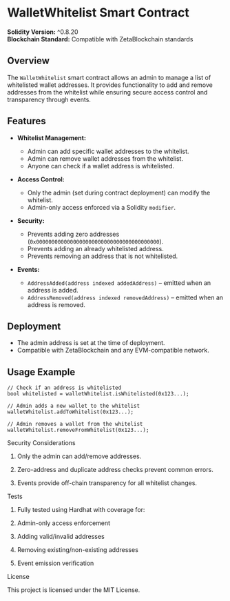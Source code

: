
# WalletWhitelist Smart Contract

**Solidity Version:** ^0.8.20  
**Blockchain Standard:** Compatible with ZetaBlockchain standards

## Overview

The `WalletWhitelist` smart contract allows an admin to manage a list of whitelisted wallet addresses. It provides functionality to add and remove addresses from the whitelist while ensuring secure access control and transparency through events.

## Features

- **Whitelist Management:**  
  - Admin can add specific wallet addresses to the whitelist.  
  - Admin can remove wallet addresses from the whitelist.  
  - Anyone can check if a wallet address is whitelisted.

- **Access Control:**  
  - Only the admin (set during contract deployment) can modify the whitelist.  
  - Admin-only access enforced via a Solidity `modifier`.

- **Security:**  
  - Prevents adding zero addresses (`0x0000000000000000000000000000000000000000`).  
  - Prevents adding an already whitelisted address.  
  - Prevents removing an address that is not whitelisted.

- **Events:**  
  - `AddressAdded(address indexed addedAddress)` – emitted when an address is added.  
  - `AddressRemoved(address indexed removedAddress)` – emitted when an address is removed.


## Deployment

- The admin address is set at the time of deployment.  
- Compatible with ZetaBlockchain and any EVM-compatible network.

## Usage Example

```solidity
// Check if an address is whitelisted
bool whitelisted = walletWhitelist.isWhitelisted(0x123...);

// Admin adds a new wallet to the whitelist
walletWhitelist.addToWhitelist(0x123...);

// Admin removes a wallet from the whitelist
walletWhitelist.removeFromWhitelist(0x123...);
```

Security Considerations

1) Only the admin can add/remove addresses.

2) Zero-address and duplicate address checks prevent common errors.

3) Events provide off-chain transparency for all whitelist changes.

Tests

1) Fully tested using Hardhat with coverage for:

2) Admin-only access enforcement

3) Adding valid/invalid addresses

4) Removing existing/non-existing addresses

5) Event emission verification

License

This project is licensed under the MIT License.
